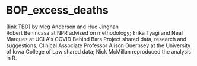 # BOP_excess_deaths<br>

[link TBD] by Meg Anderson and Huo Jingnan<br>
Robert Benincasa at NPR advised on methodology; Erika Tyagi and Neal Marquez at UCLA's COVID Behind Bars Project shared data, research and suggestions; Clinical Associate Professor Alison Guernsey at the University of Iowa College of Law shared data; Nick McMillan reproduced the analysis in R.
